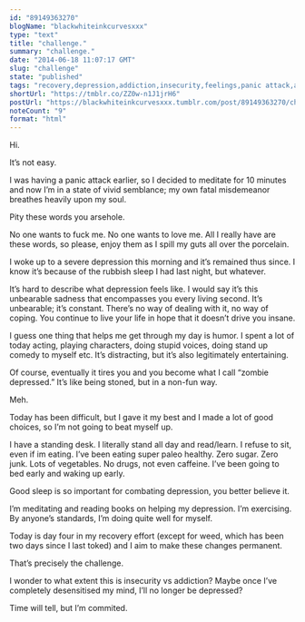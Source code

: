 ```yaml
---
id: "89149363270"
blogName: "blackwhiteinkcurvesxxx"
type: "text"
title: "challenge."
summary: "challenge."
date: "2014-06-18 11:07:17 GMT"
slug: "challenge"
state: "published"
tags: "recovery,depression,addiction,insecurity,feelings,panic attack,anxiety"
shortUrl: "https://tmblr.co/ZZ0w-n1J1jrH6"
postUrl: "https://blackwhiteinkcurvesxxx.tumblr.com/post/89149363270/challenge"
noteCount: "9"
format: "html"
---
```


Hi.

It’s not easy.

I was having a panic attack earlier, so I decided to meditate for 10 minutes and now I’m in a state of vivid semblance; my own fatal misdemeanor breathes heavily upon my soul.

Pity these words you arsehole. 

No one wants to fuck me. No one wants to love me. All I really have are these words, so please, enjoy them as I spill my guts all over the porcelain.

I woke up to a severe depression this morning and it’s remained thus since. I know it’s because of the rubbish sleep I had last night, but whatever.

It’s hard to describe what depression feels like. I would say it’s this unbearable sadness that encompasses you every living second. It’s unbearable; it’s constant. There’s no way of dealing with it, no way of coping. You continue to live your life in hope that it doesn’t drive you insane.

I guess one thing that helps me get through my day is humor. I spent a lot of today acting, playing characters, doing stupid voices, doing stand up comedy to myself etc. It’s distracting, but it’s also legitimately entertaining. 

Of course, eventually it tires you and you become what I call “zombie depressed.” It’s like being stoned, but in a non-fun way.

Meh. 

Today has been difficult, but I gave it my best and I made a lot of good choices, so I’m not going to beat myself up.

I have a standing desk. I literally stand all day and read/learn. I refuse to sit, even if im eating. I’ve been eating super paleo healthy. Zero sugar. Zero junk. Lots of vegetables. No drugs, not even caffeine. I’ve been going to bed early and waking up early. 

Good sleep is so important for combating depression, you better believe it. 

I’m meditating and reading books on helping my depression. I’m exercising. By anyone’s standards, I’m doing quite well for myself.

Today is day four in my recovery effort (except for weed, which has been two days since I last toked) and I aim to make these changes permanent.

That’s precisely the challenge.

I wonder to what extent this is insecurity vs addiction? Maybe once I’ve completely desensitised my mind, I’ll no longer be depressed? 

Time will tell, but I’m commited.